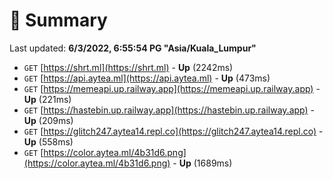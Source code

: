 # 📖 Summary
Last updated: **6/3/2022, 6:55:54 PG "Asia/Kuala_Lumpur"**

- `GET` [https://shrt.ml](https://shrt.ml) - **Up** (2242ms)
- `GET` [https://api.aytea.ml](https://api.aytea.ml) - **Up** (473ms)
- `GET` [https://memeapi.up.railway.app](https://memeapi.up.railway.app) - **Up** (221ms)
- `GET` [https://hastebin.up.railway.app](https://hastebin.up.railway.app) - **Up** (209ms)
- `GET` [https://glitch247.aytea14.repl.co](https://glitch247.aytea14.repl.co) - **Up** (558ms)
- `GET` [https://color.aytea.ml/4b31d6.png](https://color.aytea.ml/4b31d6.png) - **Up** (1689ms)
